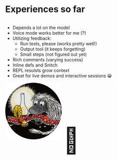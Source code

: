 <div class="slide">

# Experiences so far

<div class="gutters-10 row">
<div class="col-8 column">

- Depends a lot on the model
- Voice mode works better for me (?)
- Utilizing feedback:
  - Run tests, please (works pretty well!)
  - Output tool (it keeps forgetting)
  - Small steps (not figured out yet)
- Rich comments (varying success)
- Inline defs and Snitch
- REPL resulsts grow context
- Great for live demos and interactive sessions 😀

</div>
<div class="col-4 center">
  <img src="images/pappapez.png" alt="Pappapez mascot" style="max-width: 180px; margin-bottom: 32px;" />
  <span style="font-size: 5rem; line-height: 1;">🎤</span>
</div>
</div>
</div>
